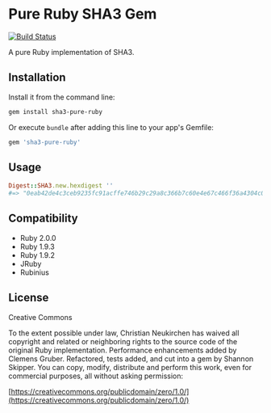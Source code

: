 # Pure Ruby SHA3 Gem
[![Build Status](https://travis-ci.org/havenwood/sha3-pure-ruby.png?branch=master)](https://travis-ci.org/havenwood/sha3-pure-ruby)

A pure Ruby implementation of SHA3.

## Installation

Install it from the command line:

```bash
gem install sha3-pure-ruby
```

Or execute `bundle` after adding this line to your app's Gemfile:

```ruby
gem 'sha3-pure-ruby'
```

## Usage

```ruby
Digest::SHA3.new.hexdigest ''
#=> "0eab42de4c3ceb9235fc91acffe746b29c29a8c366b7c60e4e67c466f36a4304c00fa9caf9d87976ba469bcbe06713b435f091ef2769fb160cdab33d3670680e"
```

## Compatibility

- Ruby 2.0.0
- Ruby 1.9.3
- Ruby 1.9.2
- JRuby
- Rubinius

## License

Creative Commons

To the extent possible under law, Christian Neukirchen has waived all copyright and related or neighboring rights to the source code of the original Ruby implementation. Performance enhancements added by Clemens Gruber. Refactored, tests added, and cut into a gem by Shannon Skipper. You can copy, modify, distribute and perform this work, even for commercial purposes, all without asking permission:

[https://creativecommons.org/publicdomain/zero/1.0/](https://creativecommons.org/publicdomain/zero/1.0/)
